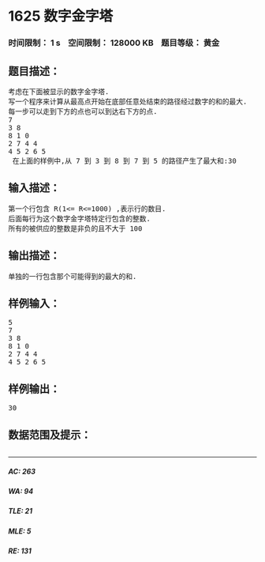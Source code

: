 # 1625 数字金字塔   
### 时间限制： 1 s&nbsp;&nbsp;&nbsp;&nbsp;空间限制： 128000 KB&nbsp;&nbsp;&nbsp;&nbsp;题目等级： 黄金  
## 题目描述：  

<pre>
考虑在下面被显示的数字金字塔.
写一个程序来计算从最高点开始在底部任意处结束的路径经过数字的和的最大.
每一步可以走到下方的点也可以到达右下方的点.
7
3 8
8 1 0
2 7 4 4
4 5 2 6 5
 在上面的样例中,从 7 到 3 到 8 到 7 到 5 的路径产生了最大和:30
</pre>
  
  
## 输入描述：  

<pre>
第一个行包含 R(1<= R<=1000) ,表示行的数目.
后面每行为这个数字金字塔特定行包含的整数.
所有的被供应的整数是非负的且不大于 100
</pre>
  
  
## 输出描述：  

<pre>
单独的一行包含那个可能得到的最大的和.
</pre>
  
  
## 样例输入：  

<pre>
5
7
3 8
8 1 0
2 7 4 4
4 5 2 6 5
</pre>
  
  
## 样例输出：  

<pre>
30
</pre>
  
  
## 数据范围及提示：  

<pre>
</pre>
  
  
***  

##### AC: 263  
##### WA: 94  
##### TLE: 21  
##### MLE: 5  
##### RE: 131  
